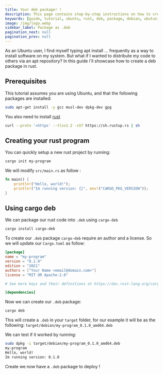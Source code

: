 ```yaml
---
title: Your deb package! !
description: This page contains step-by-step instructions on how to create your own deb package in rust
keywords: [guide, tutorial, ubuntu, rust, deb, package, debian, ubutun, pkg]
image: /img/logo.webp
sidebar_label: Package as .deb
pagination_next: null
pagination_prev: null
---
```


As an Ubuntu user, I find myself typing apt install ... frequently as a way to install software on my system. But what if I wanted to distribute my code to others via an apt repository? In this guide i'll showcase how to create a deb package in rust.

## Prerequisites

This tutorial assumes you are using Ubuntu, and that the following packages are installed:

```sh
sudo apt-get install -y gcc musl-dev dpkg-dev gpg
```

You also need to install [rust](https://www.rust-lang.org/learn/get-started)

```sh
curl --proto '=https' --tlsv1.2 -sSf https://sh.rustup.rs | sh
```

## Creating your rust program

You can quickly setup a new rust project by running:

```sh
cargo init my-program
```

We will modify `src/main.rs` as follow :

```rust
fn main() {
    println!("Hello, world!");
    println!("Im running version: {}", env!("CARGO_PKG_VERSION"));
}
```

## Using cargo deb

We can package our rust code into `.deb` using `cargo-deb`

```sh
cargo install cargo-deb
```

To create our `.deb` package `cargo-deb` require an author and a license.
So we will update our `Cargo.toml` as follow:

```toml
[package]
name = "my-program"
version = "0.1.0"
edition = "2021"
authors = ["Your Name <email@domain.com>"]
license = "MIT OR Apache-2.0"

# See more keys and their definitions at https://doc.rust-lang.org/cargo/reference/manifest.html

[dependencies]
```

Now we can create our `.deb` package:

```sh
cargo deb
```

This will create a `.deb` in your `target` folder,
for our example it will be as the following: `target/debian/my-program_0.1.0_amd64.deb`

We can test if it worked by running:

```sh
sudo dpkg -i target/debian/my-program_0.1.0_amd64.deb
my-program
Hello, world!
Im running version: 0.1.0
```

Create we now have a `.deb` package to deploy !
